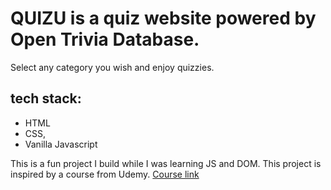 # QUIZU is a quiz website powered by Open Trivia Database.

Select any category you wish and enjoy quizzies.

## tech stack:
- HTML
- CSS,
- Vanilla Javascript

This is a fun project I build while I was learning JS and DOM.
This project is inspired by a course from Udemy.
[Course link](https://www.udemy.com/course/build-a-quiz-app-with-html-css-and-javascript/)
